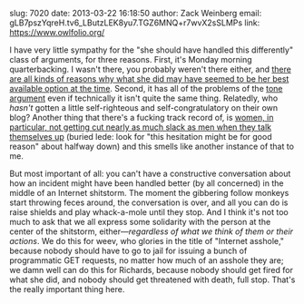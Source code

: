 slug:    7020
date:    2013-03-22 16:18:50
author:  Zack Weinberg
email:   gLB7pszYqreH.tv6_LButzLEK8yu7.TGZ6MNQ+r7wvX2sSLMPs
link:     https://www.owlfolio.org/

I have very little sympathy for the "she should have handled this
differently" class of arguments, for three reasons.  First, it's
Monday morning quarterbacking.  I wasn't there, you probably weren't
there either, and <a
href="http://subfictional.com/2013/03/22/bold-ideas-uttered-publicly/"
rel="nofollow">there are all kinds of reasons why what she did may
have seemed to be her best available option at the time</a>.  Second,
it has all of the problems of the <a
href="http://geekfeminism.wikia.com/wiki/Tone_argument"
rel="nofollow">tone argument</a> even if technically it isn't quite
the same thing.  Relatedly, who <i>hasn't</i> gotten a little
self-righteous and self-congratulatory on their own blog?  Another
thing that there's a fucking track record of, is <a
href="http://www.npr.org/2011/02/14/133599768/ask-for-a-raise-most-women-hesitate"
rel="nofollow">women, in particular, not getting cut nearly as much
slack as men when they talk themselves up</a> (buried lede: look for
"this hesitation might be for good reason" about halfway down) and
this smells like another instance of that to me.

But most important of all: you can't have a constructive conversation
about how an incident might have been handled better (by all
concerned) in the middle of an Internet shitstorm.  The moment the
gibbering follow monkeys start throwing feces around, the conversation
is over, and all you can do is raise shields and play whack-a-mole
until they stop.  And I think it's not too much to ask that we all
express some solidarity with the person at the center of the
shitstorm, either&mdash;<i>regardless of what we think of them or
their actions</i>.  We do this for weev, who glories in the title of
"Internet asshole," because nobody should have to go to jail for
issuing a bunch of programmatic GET requests, no matter how much of an
asshole they are; we damn well can do this for Richards, because
nobody should get fired for what she did, and nobody should get
threatened with death, full stop.  That's the really important thing
here.
